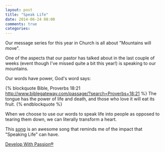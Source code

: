 ```yaml
---
layout: post
title: "Speak Life"
date: 2014-06-24 08:00
comments: true
categories: 
---
```

Our message series for this year in Church is all about "Mountains will move".

One of the aspects that our pastor has talked about in the last couple of weeks (event though I've missed quite a bit this year!) is speaking to our mountains.

Our words have power, God's word says:

{% blockquote Bible, Proverbs 18:21  http://www.biblegateway.com/passage/?search=Proverbs+18:21 %}
The tongue has the power of life and death, and those who love it will eat its fruit.
{% endblockquote %}

When we choose to use our words to speak life into people as opposed to tearing them down, we can literally transform a heart.

This [song](http://www.youtube.com/watch?v=ZeBv9r92VQ0) is an awesome song that reminds me of the impact that "Speaking Life" can have.

[Develop With Passion®](http://www.developwithpassion.com)
